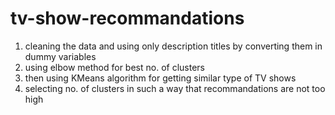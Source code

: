 # tv-show-recommandations
 1. cleaning the data and using only description titles by converting them in dummy variables
 2. using elbow method for best no. of clusters
 3. then using KMeans algorithm for getting similar type of TV shows
 4. selecting no. of clusters in such a way that recommandations are not too high
